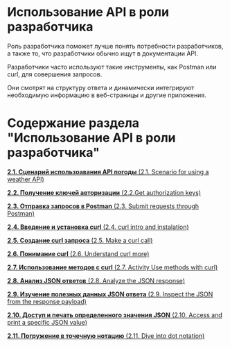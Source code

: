 # Использование API в роли разработчика

Роль разработчика поможет лучше понять потребности разработчиков, а также то, что разработчики обычно ищут в документации API.

Разработчики часто используют такие инструменты, как Postman или curl, для совершения запросов.

Они смотрят на структуру ответа и динамически интегрируют необходимую информацию в веб-страницы и другие приложения.

# Содержание раздела "Использование API в роли разработчика"

[**2.1. Сценарий использоавания API погоды** (2.1. Scenario for using a weather API)](https://github.com/Starkovden/Documenting_APIs/blob/master/2.%20Using%20an%20API%20like%20a%20developer/2.1.%20Scenario%20for%20using%20a%20weather%20API.md)

[**2.2. Получение ключей авторизации** (2.2.Get authorization keys)](https://github.com/Starkovden/Documenting_APIs/blob/master/2.%20Using%20an%20API%20like%20a%20developer/2.2.Get%20authorization%20keys.md)

[**2.3. Отправка запросов в Postman** (2.3. Submit requests through Postman)](https://github.com/Starkovden/Documenting_APIs/blob/master/2.%20Using%20an%20API%20like%20a%20developer/2.3.%20Submit%20requests%20through%20Postman.md)

[**2.4. Введение и установка curl** (2.4. curl intro and instalation)](https://github.com/Starkovden/Documenting_APIs/blob/master/2.%20Using%20an%20API%20like%20a%20developer/2.4.%20curl%20intro%20and%20instalation.md)

[**2.5. Создание curl запроса** (2.5. Make a curl call)](https://github.com/Starkovden/Documenting_APIs/blob/master/2.%20Using%20an%20API%20like%20a%20developer/2.5.%20Make%20a%20curl%20call.md)

[**2.6. Понимание curl** (2.6. Understand curl more)](https://github.com/Starkovden/Documenting_APIs/blob/master/2.%20Using%20an%20API%20like%20a%20developer/2.6.%20Understand%20curl%20more.md)

[**2.7. Использование методов с curl** (2.7. Activity Use methods with curl)](https://github.com/Starkovden/Documenting_APIs/blob/master/2.%20Using%20an%20API%20like%20a%20developer/2.7.%20Activity%20Use%20methods%20with%20curl.md)

[**2.8. Анализ JSON ответов** (2.8. Analyze the JSON response)](https://github.com/Starkovden/Documenting_APIs/blob/master/2.%20Using%20an%20API%20like%20a%20developer/2.8.%20Analyze%20the%20JSON%20response.md)

[**2.9. Изучение полезных данных JSON ответа** (2.9. Inspect the JSON from the response payload)](https://github.com/Starkovden/Documenting_APIs/blob/master/2.%20Using%20an%20API%20like%20a%20developer/2.9.%20Inspect%20the%20JSON%20from%20the%20response%20payload.md)

[**2.10. Доступ и печать определенного значения JSON** (2.10. Access and print a specific JSON value)](https://github.com/Starkovden/Documenting_APIs/blob/master/2.%20Using%20an%20API%20like%20a%20developer/2.10.%20Access%20and%20print%20a%20specific%20JSON%20value.md)

[**2.11. Погружение в точечную нотацию** (2.11. Dive into dot notation)](https://github.com/Starkovden/Documenting_APIs/blob/master/2.%20Using%20an%20API%20like%20a%20developer/2.11.%20Dive%20into%20dot%20notation.md)
